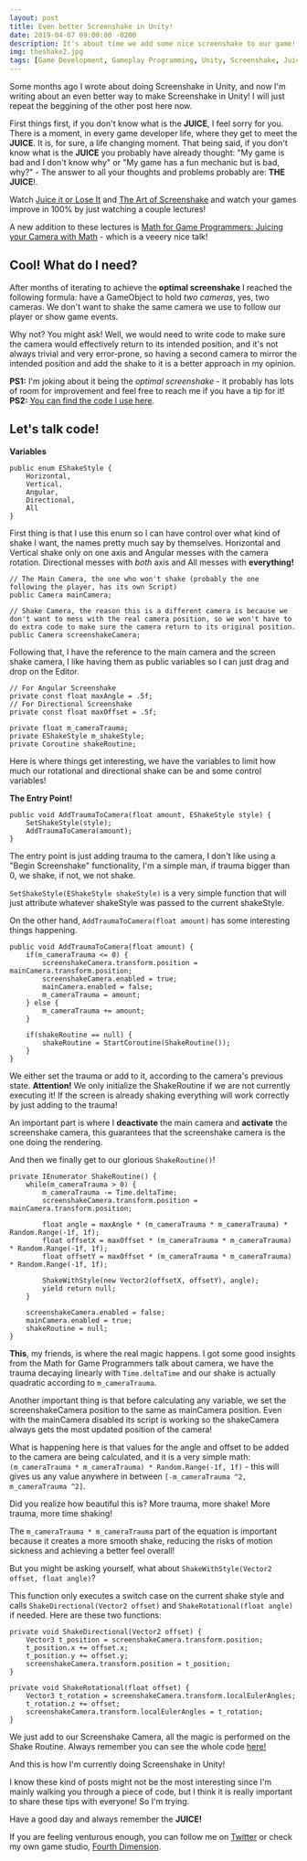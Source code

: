 ```yaml
---
layout: post
title: Even better Screenshake in Unity!
date: 2019-04-07 09:00:00 -0200
description: It's about time we add some nice screenshake to our game!
img: theshake2.jpg
tags: [Game Development, Gameplay Programming, Unity, Screenshake, Juice]
---
```


Some months ago I wrote about doing Screenshake in Unity, and now I'm writing about an even better way to make Screenshake in Unity! I will just repeat the beggining of the other post here now.

First things first, if you don't know what is the **JUICE**, I feel sorry for you. There is a moment, in every game developer life, where they get to meet the **JUICE**. It is, for sure, a life changing moment. That being said, if you don't know what is the **JUICE** you probably have already thought: "My game is bad and I don't know why" or "My game has a fun mechanic but is bad, why?" - The answer to all your thoughts and problems probably are: **THE JUICE**!. 

Watch [Juice it or Lose It](https://www.youtube.com/watch?v=Fy0aCDmgnxg) and [The Art of Screenshake](https://www.youtube.com/watch?v=AJdEqssNZ-U) and watch your games improve in 100% by just watching a couple lectures!

A new addition to these lectures is [Math for Game Programmers: Juicing your Camera with Math](https://www.youtube.com/watch?v=tu-Qe66AvtY) - which is a veeery nice talk!

## Cool! What do I need?

After months of iterating to achieve the **optimal screenshake** I reached the following formula: have a GameObject to hold _two cameras_, yes, two cameras. We don't want to shake the same camera we use to follow our player or show game events.

Why not? You might ask! Well, we would need to write code to make sure the camera would effectively return to its intended position, and it's not always trivial and very error-prone, so having a second camera to mirror the intended position and add the shake to it is a better approach in my opinion.

**PS1:** I'm joking about it being the _optimal screenshake_ - it probably has lots of room for improvement and feel free to reach me if you have a tip for it!
**PS2:** [You can find the code I use here](https://github.com/fourthdimensionstudio/UnityScripts/blob/master/Utilities/MonoBehaviors/CameraHolder.cs).

## Let's talk code!

**Variables**

```
public enum EShakeStyle {
    Horizontal,
    Vertical,
    Angular,
    Directional,
    All
}
```

First thing is that I use this enum so I can have control over what kind of shake I want, the names pretty much say by themselves. Horizontal and Vertical shake only on one axis and Angular messes with the camera rotation. Directional messes with _both_ axis and All messes with **everything!**

```
// The Main Camera, the one who won't shake (probably the one following the player, has its own Script)
public Camera mainCamera;

// Shake Camera, the reason this is a different camera is because we don't want to mess with the real camera position, so we won't have to do extra code to make sure the camera return to its original position.
public Camera screenshakeCamera;
```

Following that, I have the reference to the main camera and the screen shake camera, I like having them as public variables so I can just drag and drop on the Editor.

```
// For Angular Screenshake
private const float maxAngle = .5f;
// For Directional Screenshake
private const float maxOffset = .5f;

private float m_cameraTrauma;
private EShakeStyle m_shakeStyle;
private Coroutine shakeRoutine;
```

Here is where things get interesting, we have the variables to limit how much our rotational and directional shake can be and some control variables!

**The Entry Point!**

```
public void AddTraumaToCamera(float amount, EShakeStyle style) {
    SetShakeStyle(style);
    AddTraumaToCamera(amount);
}
```

The entry point is just adding trauma to the camera, I don't like using a "Begin Screenshake" functionality, I'm a simple man, if trauma bigger than 0, we shake, if not, we not shake.

`SetShakeStyle(EShakeStyle shakeStyle)` is a very simple function that will just attribute whatever shakeStyle was passed to the current shakeStyle.

On the other hand, `AddTraumaToCamera(float amount)` has some interesting things happening.

```
public void AddTraumaToCamera(float amount) {
    if(m_cameraTrauma <= 0) {
        screenshakeCamera.transform.position = mainCamera.transform.position;
        screenshakeCamera.enabled = true;
        mainCamera.enabled = false;
        m_cameraTrauma = amount;
    } else {
        m_cameraTrauma += amount;
    }

    if(shakeRoutine == null) {
        shakeRoutine = StartCoroutine(ShakeRoutine());
    }
}
```

We either set the trauma or add to it, according to the camera's previous state. **Attention!** We only initialize the ShakeRoutine if we are not currently executing it! If the screen is already shaking everything will work correctly by just adding to the trauma!

An important part is where I **deactivate** the main camera and **activate** the screenshake camera, this guarantees that the screenshake camera is the one doing the rendering.

And then we finally get to our glorious `ShakeRoutine()`!

```
private IEnumerator ShakeRoutine() {
    while(m_cameraTrauma > 0) {
        m_cameraTrauma -= Time.deltaTime;
        screenshakeCamera.transform.position = mainCamera.transform.position;
        
        float angle = maxAngle * (m_cameraTrauma * m_cameraTrauma) * Random.Range(-1f, 1f);
        float offsetX = maxOffset * (m_cameraTrauma * m_cameraTrauma) * Random.Range(-1f, 1f);
        float offsetY = maxOffset * (m_cameraTrauma * m_cameraTrauma) * Random.Range(-1f, 1f);

        ShakeWithStyle(new Vector2(offsetX, offsetY), angle);
        yield return null;
    }

    screenshakeCamera.enabled = false;
    mainCamera.enabled = true;
    shakeRoutine = null;
}
```

**This**, my friends, is where the real magic happens. I got some good insights from the Math for Game Programmers talk about camera, we have the trauma decaying linearly with `Time.deltaTime` and our shake is actually quadratic according to `m_cameraTrauma`.

Another important thing is that before calculating any variable, we set the screenshakeCamera position to the same as mainCamera position. Even with the mainCamera disabled its script is working so the shakeCamera always gets the most updated position of the camera!

What is happening here is that values for the angle and offset to be added to the camera are being calculated, and it is a very simple math: `(m_cameraTrauma * m_cameraTrauma) * Random.Range(-1f, 1f)` - this will gives us any value anywhere in between `[-m_cameraTrauma ^2, m_cameraTrauma ^2]`.

Did you realize how beautiful this is? More trauma, more shake! More trauma, more time shaking!

The `m_cameraTrauma * m_cameraTrauma` part of the equation is important because it creates a more smooth shake, reducing the risks of motion sickness and achieving a better feel overall!

But you might be asking yourself, what about `ShakeWithStyle(Vector2 offset, float angle)`?

This function only executes a switch case on the current shake style and calls `ShakeDirectional(Vector2 offset)` and `ShakeRotational(float angle)` if needed. Here are these two functions:

```
private void ShakeDirectional(Vector2 offset) {
    Vector3 t_position = screenshakeCamera.transform.position;
    t_position.x += offset.x;
    t_position.y += offset.y;
    screenshakeCamera.transform.position = t_position;
}

private void ShakeRotational(float offset) {
    Vector3 t_rotation = screenshakeCamera.transform.localEulerAngles;
    t_rotation.z += offset;
    screenshakeCamera.transform.localEulerAngles = t_rotation;
}
```

We just add to our Screenshake Camera, all the magic is performed on the Shake Routine. Always remember you can see the whole code [here!](https://github.com/fourthdimensionstudio/UnityScripts/blob/master/Utilities/MonoBehaviors/CameraHolder.cs)

And this is how I'm currently doing Screenshake in Unity!

I know these kind of posts might not be the most interesting since I'm mainly walking you through a piece of code, but I think it is really important to share these tips with everyone! So I'm trying.

Have a good day and always remember the **JUICE!**

If you are feeling venturous enough, you can follow me on [Twitter](http://twitter.com/guilhermepo2) or check my own game studio, [Fourth Dimension](https://fourthdimension.studio).
